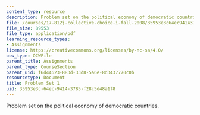 ```yaml
---
content_type: resource
description: Problem set on the political economy of democratic countries.
file: /courses/17-812j-collective-choice-i-fall-2008/35953e3c64ec94143785f28c5d48a1f8_pset1.pdf
file_size: 89553
file_type: application/pdf
learning_resource_types:
- Assignments
license: https://creativecommons.org/licenses/by-nc-sa/4.0/
ocw_type: OCWFile
parent_title: Assignments
parent_type: CourseSection
parent_uid: f6d44623-883d-33d8-5a6e-8d3437770c0b
resourcetype: Document
title: Problem Set 1
uid: 35953e3c-64ec-9414-3785-f28c5d48a1f8
---
```

Problem set on the political economy of democratic countries.